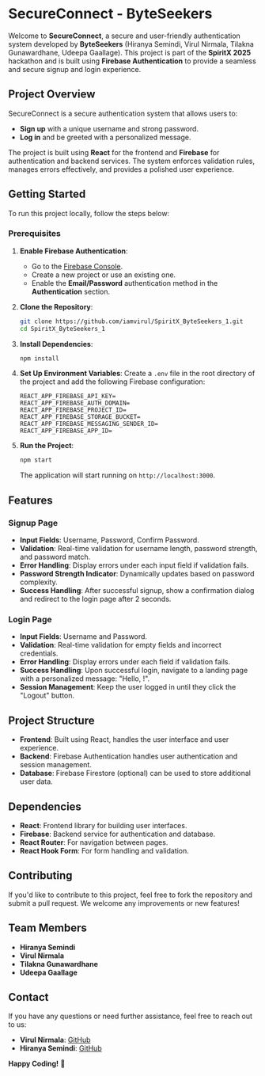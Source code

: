# SecureConnect - ByteSeekers

Welcome to **SecureConnect**, a secure and user-friendly authentication system developed by **ByteSeekers** (Hiranya Semindi, Virul Nirmala, Tilakna Gunawardhane, Udeepa Gaallage). This project is part of the **SpiritX 2025** hackathon and is built using **Firebase Authentication** to provide a seamless and secure signup and login experience.

## Project Overview

SecureConnect is a secure authentication system that allows users to:
- **Sign up** with a unique username and strong password.
- **Log in** and be greeted with a personalized message.

The project is built using **React** for the frontend and **Firebase** for authentication and backend services. The system enforces validation rules, manages errors effectively, and provides a polished user experience.

## Getting Started

To run this project locally, follow the steps below:

### Prerequisites

1. **Enable Firebase Authentication**:
   - Go to the [Firebase Console](https://console.firebase.google.com/).
   - Create a new project or use an existing one.
   - Enable the **Email/Password** authentication method in the **Authentication** section.

2. **Clone the Repository**:
   ```bash
   git clone https://github.com/iamvirul/SpiritX_ByteSeekers_1.git
   cd SpiritX_ByteSeekers_1
   ```

3. **Install Dependencies**:
   ```bash
   npm install
   ```

4. **Set Up Environment Variables**:
   Create a `.env` file in the root directory of the project and add the following Firebase configuration:

   ```plaintext
   REACT_APP_FIREBASE_API_KEY=
   REACT_APP_FIREBASE_AUTH_DOMAIN=
   REACT_APP_FIREBASE_PROJECT_ID=
   REACT_APP_FIREBASE_STORAGE_BUCKET=
   REACT_APP_FIREBASE_MESSAGING_SENDER_ID=
   REACT_APP_FIREBASE_APP_ID=
   ```

5. **Run the Project**:
   ```bash
   npm start
   ```

   The application will start running on `http://localhost:3000`.

## Features

### Signup Page
- **Input Fields**: Username, Password, Confirm Password.
- **Validation**: Real-time validation for username length, password strength, and password match.
- **Error Handling**: Display errors under each input field if validation fails.
- **Password Strength Indicator**: Dynamically updates based on password complexity.
- **Success Handling**: After successful signup, show a confirmation dialog and redirect to the login page after 2 seconds.

### Login Page
- **Input Fields**: Username and Password.
- **Validation**: Real-time validation for empty fields and incorrect credentials.
- **Error Handling**: Display errors under each field if validation fails.
- **Success Handling**: Upon successful login, navigate to a landing page with a personalized message: "Hello, <username>!".
- **Session Management**: Keep the user logged in until they click the "Logout" button.

## Project Structure

- **Frontend**: Built using React, handles the user interface and user experience.
- **Backend**: Firebase Authentication handles user authentication and session management.
- **Database**: Firebase Firestore (optional) can be used to store additional user data.

## Dependencies

- **React**: Frontend library for building user interfaces.
- **Firebase**: Backend service for authentication and database.
- **React Router**: For navigation between pages.
- **React Hook Form**: For form handling and validation.

## Contributing

If you'd like to contribute to this project, feel free to fork the repository and submit a pull request. We welcome any improvements or new features!

## Team Members

- **Hiranya Semindi**
- **Virul Nirmala**
- **Tilakna Gunawardhane**
- **Udeepa Gaallage**

## Contact

If you have any questions or need further assistance, feel free to reach out to us:

- **Virul Nirmala**: [GitHub](https://github.com/iamvirul)
- **Hiranya Semindi**: [GitHub](https://github.com/hiranyasemindi)

**Happy Coding!** 🚀
